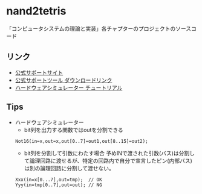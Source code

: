 # nand2tetris
「コンピュータシステムの理論と実装」各チャプターのプロジェクトのソースコード

## リンク
- [公式サポートサイト](https://www.nand2tetris.org/)  
- [公式サポートツール ダウンロードリンク](https://drive.google.com/file/d/0B9c0BdDJz6XpZUh3X2dPR1o0MUE/view)  
- [ハードウェアシミュレーター チュートリアル](https://b1391bd6-da3d-477d-8c01-38cdf774495a.filesusr.com/ugd/44046b_bfd91435260748439493a60a8044ade6.pdf)  

## Tips
- ハードウェアシミュレーター
  - bit列を出力する関数ではoutを分割できる  
  ```
  Not16(in=x,out=x,out[0..7]=out1,out[8..15]=out2);
  ```
  - bit列を分割して引数にわたす場合
  予めINで渡された引数(バス)は分割して論理回路に渡せるが、特定の回路内で自分で宣言したピン(内部バス)は別の論理回路に分割して渡せない。
  ```
  Xxx(in=x[0...7],out=tmp);  // OK
  Yyy(in=tmp[0..7],out=out); // NG
  ```
